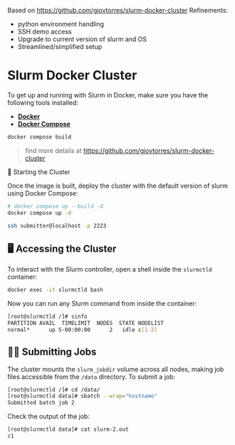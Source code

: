 Based on https://github.com/giovtorres/slurm-docker-cluster
Refinements:
- python environment handling
- SSH demo access
- Upgrade to current version of slurm and OS
- Streamlined/simplified setup

# Slurm Docker Cluster

To get up and running with Slurm in Docker, make sure you have the following tools installed:

- **[Docker](https://docs.docker.com/get-docker/)**
- **[Docker Compose](https://docs.docker.com/compose/install/)**


```bash
docker compose build
```

> find more details at https://github.com/giovtorres/slurm-docker-cluster


🚀 Starting the Cluster

Once the image is built, deploy the cluster with the default version of slurm
using Docker Compose:

```bash
# docker compose up --build -d
docker compose up -d

ssh submitter@localhost -p 2223
```

## 🖥️  Accessing the Cluster

To interact with the Slurm controller, open a shell inside the `slurmctld` container:

```bash
docker exec -it slurmctld bash
```

Now you can run any Slurm command from inside the container:

```bash
[root@slurmctld /]# sinfo
PARTITION AVAIL  TIMELIMIT  NODES  STATE NODELIST
normal*      up 5-00:00:00      2   idle c[1-2]
```

## 🧑‍💻 Submitting Jobs

The cluster mounts the `slurm_jobdir` volume across all nodes, making job files accessible from the `/data` directory. To submit a job:

```bash
[root@slurmctld /]# cd /data/
[root@slurmctld data]# sbatch --wrap="hostname"
Submitted batch job 2
```

Check the output of the job:

```bash
[root@slurmctld data]# cat slurm-2.out
c1
```
